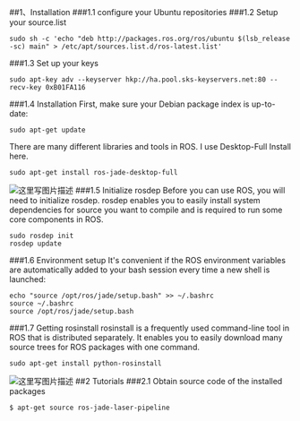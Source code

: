 ##1、Installation
###1.1 configure your Ubuntu repositories
###1.2 Setup your source.list

```
sudo sh -c 'echo "deb http://packages.ros.org/ros/ubuntu $(lsb_release -sc) main" > /etc/apt/sources.list.d/ros-latest.list'
```
###1.3 Set up your keys

```
sudo apt-key adv --keyserver hkp://ha.pool.sks-keyservers.net:80 --recv-key 0xB01FA116
```
###1.4 Installation
First, make sure your Debian package index is up-to-date: 

```
sudo apt-get update
```
There are many different libraries and tools in ROS. I use Desktop-Full Install here.

```
sudo apt-get install ros-jade-desktop-full
```
![这里写图片描述](http://img.blog.csdn.net/20161110205241377)
###1.5 Initialize rosdep
Before you can use ROS, you will need to initialize rosdep. rosdep enables you to easily install system dependencies for source you want to compile and is required to run some core components in ROS. 

```
sudo rosdep init
rosdep update
```
###1.6 Environment setup
It's convenient if the ROS environment variables are automatically added to your bash session every time a new shell is launched: 

```
echo "source /opt/ros/jade/setup.bash" >> ~/.bashrc
source ~/.bashrc
source /opt/ros/jade/setup.bash
```
###1.7 Getting rosinstall
rosinstall is a frequently used command-line tool in ROS that is distributed separately. It enables you to easily download many source trees for ROS packages with one command. 

```
sudo apt-get install python-rosinstall
```
![这里写图片描述](http://img.blog.csdn.net/20161110205300424)
##2 Tutorials
###2.1 Obtain source code of the installed packages

```
$ apt-get source ros-jade-laser-pipeline
```

